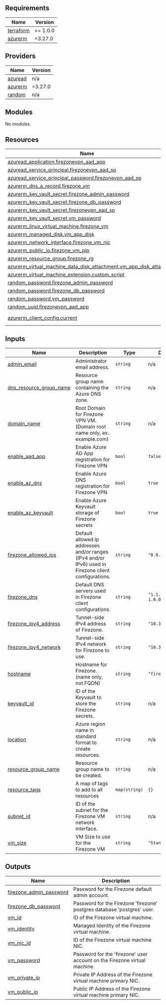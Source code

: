 <!-- BEGIN_TF_DOCS -->
## Requirements

| Name | Version |
|------|---------|
| <a name="requirement_terraform"></a> [terraform](#requirement\_terraform) | >= 1.0.0 |
| <a name="requirement_azurerm"></a> [azurerm](#requirement\_azurerm) | =3.27.0 |

## Providers

| Name | Version |
|------|---------|
| <a name="provider_azuread"></a> [azuread](#provider\_azuread) | n/a |
| <a name="provider_azurerm"></a> [azurerm](#provider\_azurerm) | =3.27.0 |
| <a name="provider_random"></a> [random](#provider\_random) | n/a |

## Modules

No modules.

## Resources

| Name | Type |
|------|------|
| [azuread_application.firezonevpn_aad_app](https://registry.terraform.io/providers/hashicorp/azuread/latest/docs/resources/application) | resource |
| [azuread_service_principal.firezonevpn_aad_sp](https://registry.terraform.io/providers/hashicorp/azuread/latest/docs/resources/service_principal) | resource |
| [azuread_service_principal_password.firezonevpn_aad_sp](https://registry.terraform.io/providers/hashicorp/azuread/latest/docs/resources/service_principal_password) | resource |
| [azurerm_dns_a_record.firezone_vm](https://registry.terraform.io/providers/hashicorp/azurerm/3.27.0/docs/resources/dns_a_record) | resource |
| [azurerm_key_vault_secret.firezone_admin_password](https://registry.terraform.io/providers/hashicorp/azurerm/3.27.0/docs/resources/key_vault_secret) | resource |
| [azurerm_key_vault_secret.firezone_db_password](https://registry.terraform.io/providers/hashicorp/azurerm/3.27.0/docs/resources/key_vault_secret) | resource |
| [azurerm_key_vault_secret.firezonevpn_aad_sp](https://registry.terraform.io/providers/hashicorp/azurerm/3.27.0/docs/resources/key_vault_secret) | resource |
| [azurerm_key_vault_secret.vm_password](https://registry.terraform.io/providers/hashicorp/azurerm/3.27.0/docs/resources/key_vault_secret) | resource |
| [azurerm_linux_virtual_machine.firezone_vm](https://registry.terraform.io/providers/hashicorp/azurerm/3.27.0/docs/resources/linux_virtual_machine) | resource |
| [azurerm_managed_disk.vm_app_disk](https://registry.terraform.io/providers/hashicorp/azurerm/3.27.0/docs/resources/managed_disk) | resource |
| [azurerm_network_interface.firezone_vm_nic](https://registry.terraform.io/providers/hashicorp/azurerm/3.27.0/docs/resources/network_interface) | resource |
| [azurerm_public_ip.firezone_vm_pip](https://registry.terraform.io/providers/hashicorp/azurerm/3.27.0/docs/resources/public_ip) | resource |
| [azurerm_resource_group.firezone_rg](https://registry.terraform.io/providers/hashicorp/azurerm/3.27.0/docs/resources/resource_group) | resource |
| [azurerm_virtual_machine_data_disk_attachment.vm_app_disk_attach](https://registry.terraform.io/providers/hashicorp/azurerm/3.27.0/docs/resources/virtual_machine_data_disk_attachment) | resource |
| [azurerm_virtual_machine_extension.custom_script](https://registry.terraform.io/providers/hashicorp/azurerm/3.27.0/docs/resources/virtual_machine_extension) | resource |
| [random_password.firezone_admin_password](https://registry.terraform.io/providers/hashicorp/random/latest/docs/resources/password) | resource |
| [random_password.firezone_db_password](https://registry.terraform.io/providers/hashicorp/random/latest/docs/resources/password) | resource |
| [random_password.vm_password](https://registry.terraform.io/providers/hashicorp/random/latest/docs/resources/password) | resource |
| [random_uuid.firezonevpn_aad_app](https://registry.terraform.io/providers/hashicorp/random/latest/docs/resources/uuid) | resource |
| [azurerm_client_config.current](https://registry.terraform.io/providers/hashicorp/azurerm/3.27.0/docs/data-sources/client_config) | data source |

## Inputs

| Name | Description | Type | Default | Required |
|------|-------------|------|---------|:--------:|
| <a name="input_admin_email"></a> [admin\_email](#input\_admin\_email) | Administrator email address. | `string` | n/a | yes |
| <a name="input_dns_resource_group_name"></a> [dns\_resource\_group\_name](#input\_dns\_resource\_group\_name) | Resource group name containing the Azure DNS zone. | `string` | n/a | yes |
| <a name="input_domain_name"></a> [domain\_name](#input\_domain\_name) | Root Domain for Firezone VPN VM. (Domain root name only, ex. example.com) | `string` | n/a | yes |
| <a name="input_enable_aad_app"></a> [enable\_aad\_app](#input\_enable\_aad\_app) | Enable Azure AD App registration for Firezone VPN | `bool` | `false` | no |
| <a name="input_enable_az_dns"></a> [enable\_az\_dns](#input\_enable\_az\_dns) | Enable Azure DNS registration for Firezone VPN | `bool` | `true` | no |
| <a name="input_enable_az_keyvault"></a> [enable\_az\_keyvault](#input\_enable\_az\_keyvault) | Enable Azure Keyvault storage of Firezone secrets | `bool` | `true` | no |
| <a name="input_firezone_allowed_ips"></a> [firezone\_allowed\_ips](#input\_firezone\_allowed\_ips) | Default allowed ip addresses and/or ranges (IPv4 and/or IPv6) used in Firezone client configurations. | `string` | `"0.0.0.0, ::/0"` | no |
| <a name="input_firezone_dns"></a> [firezone\_dns](#input\_firezone\_dns) | Default DNS servers used in Firezone client configurations. | `string` | `"1.1.1.1, 1.0.0.1"` | no |
| <a name="input_firezone_ipv4_address"></a> [firezone\_ipv4\_address](#input\_firezone\_ipv4\_address) | Tunnel-side IPv4 address of Firezone. | `string` | `"10.3.2.1"` | no |
| <a name="input_firezone_ipv4_network"></a> [firezone\_ipv4\_network](#input\_firezone\_ipv4\_network) | Tunnel-side IPv4 network for Firezone to use. | `string` | `"10.3.2.0/24"` | no |
| <a name="input_hostname"></a> [hostname](#input\_hostname) | Hostname for Firezone. (name only, not FQDN) | `string` | `"firezone"` | no |
| <a name="input_keyvault_id"></a> [keyvault\_id](#input\_keyvault\_id) | ID of the Keyvault to store the Firezone secrets. | `string` | n/a | yes |
| <a name="input_location"></a> [location](#input\_location) | Azure region name in standard format to create resources. | `string` | n/a | yes |
| <a name="input_resource_group_name"></a> [resource\_group\_name](#input\_resource\_group\_name) | Resource group name to be created. | `string` | n/a | yes |
| <a name="input_resource_tags"></a> [resource\_tags](#input\_resource\_tags) | A map of tags to add to all resources | `map(string)` | `{}` | no |
| <a name="input_subnet_id"></a> [subnet\_id](#input\_subnet\_id) | ID of the subnet for the Firezone VM network interface. | `string` | n/a | yes |
| <a name="input_vm_size"></a> [vm\_size](#input\_vm\_size) | VM Size to use for the Firezone VM | `string` | `"Standard_B1ms"` | no |

## Outputs

| Name | Description |
|------|-------------|
| <a name="output_firezone_admin_password"></a> [firezone\_admin\_password](#output\_firezone\_admin\_password) | Password for the Firezone default admin account. |
| <a name="output_firezone_db_password"></a> [firezone\_db\_password](#output\_firezone\_db\_password) | Password for the Firezone 'firezone' postgres database 'postgres' user. |
| <a name="output_vm_id"></a> [vm\_id](#output\_vm\_id) | ID of the Firezone virtual machine. |
| <a name="output_vm_identity"></a> [vm\_identity](#output\_vm\_identity) | Managed Identity of the Firezone virtual machine. |
| <a name="output_vm_nic_id"></a> [vm\_nic\_id](#output\_vm\_nic\_id) | ID of the Firezone virtual machine NIC. |
| <a name="output_vm_password"></a> [vm\_password](#output\_vm\_password) | Password for the 'firezone' user account on the Firezone virtual machine. |
| <a name="output_vm_private_ip"></a> [vm\_private\_ip](#output\_vm\_private\_ip) | Private IP Address of the Firezone virtual machine primary NIC. |
| <a name="output_vm_public_ip"></a> [vm\_public\_ip](#output\_vm\_public\_ip) | Public IP Address of the Firezone virtual machine primary NIC. |
<!-- END_TF_DOCS -->